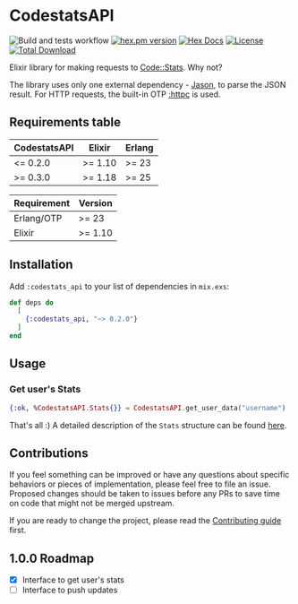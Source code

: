# CodestatsAPI

![Build and tests workflow](https://github.com/general-CbIC/codestats_api/actions/workflows/ci-tests.yml/badge.svg)
[![hex.pm version](https://img.shields.io/hexpm/v/codestats_api.svg?style=flat)](https://hex.pm/packages/codestats_api)
[![Hex Docs](https://img.shields.io/badge/hex-docs-lightgreen.svg?style=flat)](https://hexdocs.pm/codestats_api/)
[![License](https://img.shields.io/hexpm/l/codestats_api.svg?style=flat)](https://github.com/general-CbIC/codestats_api/blob/main/LICENSE)
[![Total Download](https://img.shields.io/hexpm/dt/codestats_api.svg?style=flat)](https://hex.pm/packages/codestats_api)

Elixir library for making requests to [Code::Stats](https://codestats.net/). Why not?

The library uses only one external dependency - [Jason](https://hex.pm/packages/jason), to parse the JSON result. For HTTP requests, the built-in OTP [:httpc](https://www.erlang.org/doc/man/httpc.html) is used.

## Requirements table

| CodestatsAPI | Elixir  | Erlang |
|--------------|---------|--------|
| <= 0.2.0     | >= 1.10 | >= 23  |
| >= 0.3.0     | >= 1.18 | >= 25  |

| Requirement | Version |
|-------------|---------|
| Erlang/OTP  | >= 23   |
| Elixir      | >= 1.10 |

## Installation

Add `:codestats_api` to your list of dependencies in `mix.exs`:

```elixir
def deps do
  [
    {:codestats_api, "~> 0.2.0"}
  ]
end
```

## Usage

### Get user's Stats

```elixir
{:ok, %CodestatsAPI.Stats{}} = CodestatsAPI.get_user_data("username")
```

That's all :)
A detailed description of the `Stats` structure can be found [here](https://hexdocs.pm/codestats_api/CodestatsAPI.Stats.html).

## Contributions

If you feel something can be improved or have any questions about specific behaviors or pieces of implementation, please feel free to file an issue. Proposed changes should be taken to issues before any PRs to save time on code that might not be merged upstream.

If you are ready to change the project, please read the [Contributing guide](CONTRIBUTING.md) first.

## 1.0.0 Roadmap

- [x] Interface to get user's stats
- [ ] Interface to push updates

